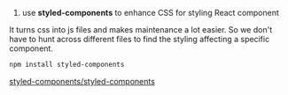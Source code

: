 1. use **styled-components** to enhance CSS for styling React component

It turns css into js files and makes maintenance a lot easier. So we don't have to hunt across different files to find the styling affecting a specific component.

```bash
npm install styled-components
```

[styled-components/styled-components](https://github.com/styled-components/styled-components)

